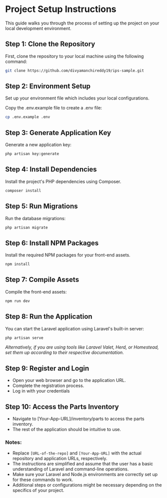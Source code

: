 # Project Setup Instructions

This guide walks you through the process of setting up the project on your local development environment.

## Step 1: Clone the Repository

First, clone the repository to your local machine using the following command:

```bash
git clone https://github.com/divyamanchireddy19/ips-sample.git
```
## Step 2: Environment Setup
Set up your environment file which includes your local configurations.

Copy the .env.example file to create a .env file:
```bash
cp .env.example .env
```

## Step 3: Generate Application Key

Generate a new application key:
```bash
php artisan key:generate
```

## Step 4: Install Dependencies

Install the project's PHP dependencies using Composer.
```bash
composer install
```


## Step 5: Run Migrations

Run the database migrations:
```bash
php artisan migrate
```

## Step 6: Install NPM Packages

Install the required NPM packages for your front-end assets.
```bash
npm install
```

## Step 7: Compile Assets

Compile the front-end assets:
```bash
npm run dev
```


## Step 8: Run the Application

You can start the Laravel application using Laravel's built-in server:
```bash
php artisan serve
```
*Alternatively, if you are using tools like Laravel Valet, Herd, or Homestead, set them up according to their respective documentation.*



## Step 9: Register and Login

- Open your web browser and go to the application URL.
- Complete the registration process.
- Log in with your credentials

## Step 10: Access the Parts Inventory

- Navigate to [Your-App-URL]/inventory/parts to access the parts inventory.
- The rest of the application should be intuitive to use.


### Notes:

- Replace `[URL-of-the-repo]` and `[Your-App-URL]` with the actual repository and application URLs, respectively.
- The instructions are simplified and assume that the user has a basic understanding of Laravel and command-line operations.
- Make sure your Laravel and Node.js environments are correctly set up for these commands to work.
- Additional steps or configurations might be necessary depending on the specifics of your project.




